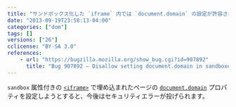 ```yaml
---
title: "サンドボックス化した `iframe` 内では `document.domain` の設定が許容されなくなりました"
date: "2013-09-19T23:58:13-04:00"
categories: ["dom"]
tags: []
versions: ["26"]
cclicense: "BY-SA 3.0"
references:
    - url: "https://bugzilla.mozilla.org/show_bug.cgi?id=907892"
      title: "Bug 907892 – Disallow setting document.domain in sandboxed iframes"
---
```

`sandbox` 属性付きの [`<iframe>`](https://developer.mozilla.org/docs/Web/HTML/Element/iframe) で埋め込まれたページの [`document.domain`](https://developer.mozilla.org/docs/Web/API/document.domain) プロパティを設定しようとすると、今後はセキュリティエラーが投げられます。
